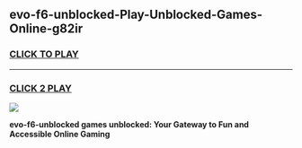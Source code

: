 
## evo-f6-unblocked-Play-Unblocked-Games-Online-g82ir
<h3>
<a href="https://premium76.site?title=evo-f6-unblocked&ref=25A">CLICK TO PLAY</a></h3>
<hr>

<h3>
<a href="https://premium76.site?title=evo-f6-unblocked&ref=25A">CLICK 2 PLAY</a>
  
</h3>

<a href="https://premium76.site?title=evo-f6-unblocked&ref=25A"><img src="https://clearcache.store/games.png"></a>


**evo-f6-unblocked games unblocked: Your Gateway to Fun and Accessible Online Gaming**
